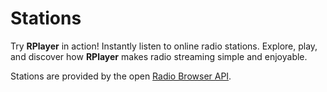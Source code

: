 # Stations

Try **RPlayer** in action! Instantly listen to online radio stations. Explore, play, and discover how **RPlayer** makes radio streaming simple and enjoyable.

Stations are provided by the open [Radio Browser API](https://www.radio-browser.info/).
